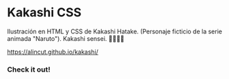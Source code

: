 # Kakashi CSS
Ilustración en HTML y CSS de Kakashi Hatake. (Personaje ficticio de la serie animada "Naruto"). Kakashi sensei.
🐱‍👤🐱‍💻
  
https://alincut.github.io/kakashi/
  
### **Check it out!**
